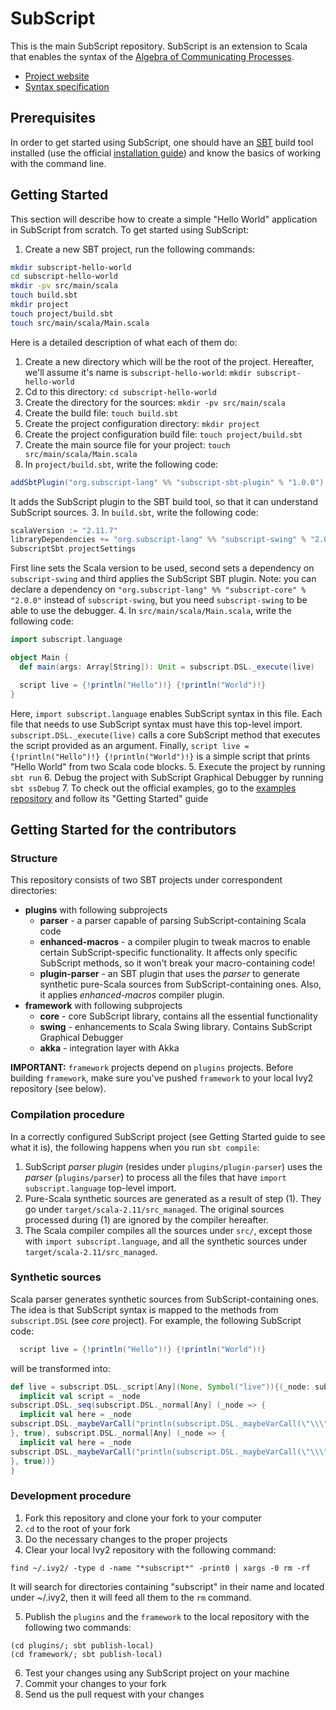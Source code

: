 # SubScript
This is the main SubScript repository. SubScript is an extension to Scala that enables the syntax of the [Algebra of Communicating Processes](https://en.wikipedia.org/wiki/Algebra_of_Communicating_Processes).
- [Project website](http://subscript-lang.org/)
- [Syntax specification](https://github.com/scala-subscript/subscript/wiki)

## Prerequisites
In order to get started using SubScript, one should have an [SBT](http://www.scala-sbt.org/) build tool installed (use the official [installation guide](http://www.scala-sbt.org/download.html)) and know the basics of working with the command line. 

## Getting Started
This section will describe how to create a simple "Hello World" application in SubScript from scratch.
To get started using SubScript:

1. Create a new SBT project, run the following commands:

  ```bash
  mkdir subscript-hello-world
  cd subscript-hello-world
  mkdir -pv src/main/scala
  touch build.sbt
  mkdir project
  touch project/build.sbt
  touch src/main/scala/Main.scala
  ```
  Here is a detailed description of what each of them do:
  1. Create a new directory which will be the root of the project. Hereafter, we'll assume it's name is `subscript-hello-world`: `mkdir subscript-hello-world`
  2. Cd to this directory: `cd subscript-hello-world`
  3. Create the directory for the sources: `mkdir -pv src/main/scala`
  4. Create the build file: `touch build.sbt`
  5. Create the project configuration directory: `mkdir project`
  6. Create the project configuration build file: `touch project/build.sbt`
  7. Create the main source file for your project: `touch src/main/scala/Main.scala`
2. In `project/build.sbt`, write the following code:
  
  ```scala
  addSbtPlugin("org.subscript-lang" %% "subscript-sbt-plugin" % "1.0.0")
  ```
  It adds the SubScript plugin to the SBT build tool, so that it can understand SubScript sources.
3. In `build.sbt`, write the following code:
  
  ```scala
  scalaVersion := "2.11.7"
  libraryDependencies += "org.subscript-lang" %% "subscript-swing" % "2.0.0"
  SubscriptSbt.projectSettings
  ```
  First line sets the Scala version to be used, second sets a dependency on `subscript-swing` and third applies the SubScript SBT plugin.
  Note: you can declare a dependency on `"org.subscript-lang" %% "subscript-core" % "2.0.0"` instead of `subscript-swing`, but you need `subscript-swing` to be able to use the debugger.
4. In `src/main/scala/Main.scala`, write the following code:

  ```scala
  import subscript.language

  object Main {
    def main(args: Array[String]): Unit = subscript.DSL._execute(live)

    script live = {!println("Hello")!} {!println("World")!}
  }
  ```
  Here, `import subscript.language` enables SubScript syntax in this file. Each file that needs to use SubScript syntax must have this top-level import.
  `subscript.DSL._execute(live)` calls a core SubScript method that executes the script provided as an argument.
  Finally, `script live = {!println("Hello")!} {!println("World")!}` is a simple script that prints "Hello World" from two Scala code blocks.
5. Execute the project by running `sbt run`
6. Debug the project with SubScript Graphical Debugger by running `sbt ssDebug`
7. To check out the official examples, go to the [examples repository](https://github.com/scala-subscript/examples) and follow its "Getting Started" guide

## Getting Started for the contributors
### Structure
This repository consists of two SBT projects under correspondent directories:
- **plugins** with following subprojects
  - **parser** - a parser capable of parsing SubScript-containing Scala code
  - **enhanced-macros** - a compiler plugin to tweak macros to enable certain SubScript-specific functionality. It affects only specific SubScript methods, so it won't break your macro-containing code!
  - **plugin-parser** - an SBT plugin that uses the *parser* to generate synthetic pure-Scala sources from SubScript-containing ones. Also, it applies *enhanced-macros* compiler plugin.
- **framework** with following subprojects
  - **core** - core SubScript library, contains all the essential functionality
  - **swing** - enhancements to Scala Swing library. Contains SubScript Graphical Debugger
  - **akka** - integration layer with Akka

**IMPORTANT:** `framework` projects depend on `plugins` projects. Before building `framework`, make sure you've pushed `framework` to your local Ivy2 repository (see below).

### Compilation procedure
In a correctly configured SubScript project (see Getting Started guide to see what it is), the following happens when you run `sbt compile`:

1. SubScript *parser plugin* (resides under `plugins/plugin-parser`) uses the *parser* (`plugins/parser`) to process all the files that have `import subscript.language` top-level import.
2. Pure-Scala synthetic sources are generated as a result of step (1). They go under `target/scala-2.11/src_managed`. The original sources processed during (1) are ignored by the compiler hereafter.
3. The Scala compiler compiles all the sources under `src/`, except those with `import subscript.language`, and all the synthetic sources under `target/scala-2.11/src_managed`.

### Synthetic sources
Scala parser generates synthetic sources from SubScript-containing ones. The idea is that SubScript syntax is mapped to the methods from `subscript.DSL` (see *core* project). For example, the following SubScript code:

```scala
  script live = {!println("Hello")!} {!println("World")!}
```

will be transformed into:

```scala
def live = subscript.DSL._script[Any](None, Symbol("live")){(_node: subscript.vm.Script[Any]) =>
  implicit val script = _node
subscript.DSL._seq(subscript.DSL._normal[Any] (_node => {
  implicit val here = _node
subscript.DSL._maybeVarCall("println(subscript.DSL._maybeVarCall(\"\\\"Hello\\\"\"))")
}, true), subscript.DSL._normal[Any] (_node => {
  implicit val here = _node
subscript.DSL._maybeVarCall("println(subscript.DSL._maybeVarCall(\"\\\"World\\\"\"))")
}, true))}
}
```

### Development procedure
1. Fork this repository and clone your fork to your computer
2. `cd` to the root of your fork
3. Do the necessary changes to the proper projects
4. Clear your local Ivy2 repository with the following command:
  ```
  find ~/.ivy2/ -type d -name "*subscript*" -print0 | xargs -0 rm -rf
  ```
  It will search for directories containing "subscript" in their name and located under ~/.ivy2, then it will feed all them to the `rm` command.

5. Publish the `plugins` and the `framework` to the local repository with the following two commands:
  ```
  (cd plugins/; sbt publish-local)
  (cd framework/; sbt publish-local)
  ```
6. Test your changes using any SubScript project on your machine
7. Commit your changes to your fork
8. Send us the pull request with your changes